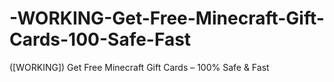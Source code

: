 # -WORKING-Get-Free-Minecraft-Gift-Cards-100-Safe-Fast
([WORKING]) Get Free Minecraft Gift Cards – 100% Safe &amp; Fast
